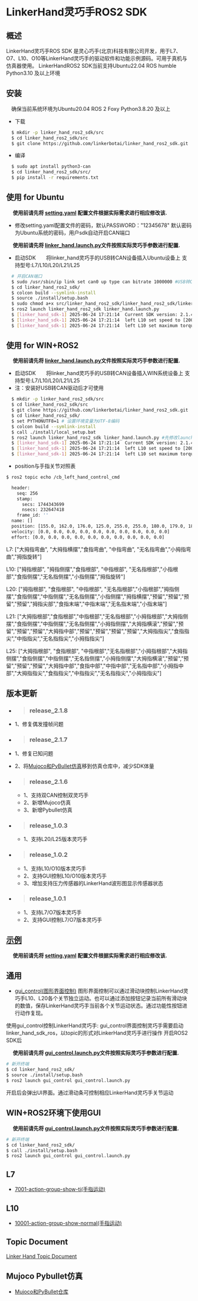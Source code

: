# LinkerHand灵巧手ROS2 SDK

## 概述
LinkerHand灵巧手ROS SDK 是灵心巧手(北京)科技有限公司开发，用于L7、O7、L10、O10等LinkerHand灵巧手的驱动软件和功能示例源码。可用于真机与仿真器使用。
LinkerHandROS2 SDK当前支持Ubuntu22.04 ROS humble Python3.10 及以上环境

## 安装
&ensp;&ensp;确保当前系统环境为Ubuntu20.04 ROS 2 Foxy Python3.8.20 及以上
- 下载

```bash
  $ mkdir -p linker_hand_ros2_sdk/src
  $ cd linker_hand_ros2_sdk/src
  $ git clone https://github.com/linkerbotai/linker_hand_ros2_sdk.git
```

- 编译

```bash
  $ sudo apt install python3-can
  $ cd linker_hand_ros2_sdk/src/
  $ pip install -r requirements.txt
```

## 使用 for Ubuntu
&ensp;&ensp; __使用前请先将 [setting.yaml](https://github.com/linkerbotai/linker_hand_ros2_sdk/blob/main/linker_hand_ros2_sdk/linker_hand_ros2_sdk/LinkerHand/config/setting.yaml) 配置文件根据实际需求进行相应修改该.__
- 修改setting.yaml配置文件的密码，默认PASSWORD："12345678" 
默认密码为Ubuntu系统的密码，用户sdk自动开启CAN端口

&ensp;&ensp; __使用前请先将 [linker_hand.launch.py](https://github.com/linkerbotai/linker_hand_ros2_sdk/blob/main/linker_hand_ros2_sdk/launch/linker_hand.launch.py)文件按照实际灵巧手参数进行配置.__

- 启动SDK&ensp;&ensp;&ensp;&ensp;将linker_hand灵巧手的USB转CAN设备插入Ubuntu设备上  支持型号:L7/L10/L20/L21/L25
```bash
  # 开启CAN端口
  $ sudo /usr/sbin/ip link set can0 up type can bitrate 1000000 #USB转CAN设备蓝色灯常亮状态
  $ cd linker_hand_ros2_sdk/
  $ colcon build --symlink-install
  $ source ./install/setup.bash
  $ sudo chmod a+x src/linker_hand_ros2_sdk/linker_hand_ros2_sdk/linker_hand_ros2_sdk/linker_hand.py
  $ ros2 launch linker_hand_ros2_sdk linker_hand.launch.py
  $ [linker_hand_sdk-1] 2025-06-24 17:21:14  Current SDK version: 2.1.4
  $ [linker_hand_sdk-1] 2025-06-24 17:21:14  left L10 set speed to [200, 250, 250, 250, 250, 250, 250, 250, 250, 250]
  $ [linker_hand_sdk-1] 2025-06-24 17:21:14  left L10 set maximum torque to [200, 200, 200, 200, 200]
```

## 使用 for WIN+ROS2

&ensp;&ensp; __使用前请先将 [linker_hand.launch.py](https://github.com/linkerbotai/linker_hand_ros2_sdk/blob/main/linker_hand_ros2_sdk/launch/linker_hand.launch.py)文件按照实际灵巧手参数进行配置.__

- 启动SDK&ensp;&ensp;&ensp;&ensp;将linker_hand灵巧手的USB转CAN设备插入WIN系统设备上  支持型号:L7/L10/L20/L21/L25
- 注：安装好USB转CAN驱动后才可使用
```bash
  $ mkdir -p linker_hand_ros2_sdk/src
  $ cd linker_hand_ros2_sdk/src
  $ git clone https://github.com/linkerbotai/linker_hand_ros2_sdk.git
  $ cd linker_hand_ros2_sdk/
  $ set PYTHONUTF8=1 # 设置环境变量为UTF-8编码
  $ colcon build --symlink-install
  $ call ./install/local_setup.bat
  $ ros2 launch linker_hand_ros2_sdk linker_hand.launch.py #先修改launch配置文件的CAN端口名称
  $ [linker_hand_sdk-1] 2025-06-24 17:21:14  Current SDK version: 2.1.4
  $ [linker_hand_sdk-1] 2025-06-24 17:21:14  left L10 set speed to [200, 250, 250, 250, 250, 250, 250, 250, 250, 250]
  $ [linker_hand_sdk-1] 2025-06-24 17:21:14  left L10 set maximum torque to [200, 200, 200, 200, 200]
```

- position与手指关节对照表
```bash
$ ros2 topic echo /cb_left_hand_control_cmd
```
```bash
  header: 
    seq: 256
    stamp: 
      secs: 1744343699
      nsecs: 232647418
    frame_id: ''
  name: []
  position: [155.0, 162.0, 176.0, 125.0, 255.0, 255.0, 180.0, 179.0, 181.0, 68.0]
  velocity: [0.0, 0.0, 0.0, 0.0, 0.0, 0.0, 0.0, 0.0, 0.0, 0.0]
  effort: [0.0, 0.0, 0.0, 0.0, 0.0, 0.0, 0.0, 0.0, 0.0, 0.0]
```
  L7:  ["大拇指弯曲", "大拇指横摆","食指弯曲", "中指弯曲", "无名指弯曲","小拇指弯曲","拇指旋转"]

  L10: ["拇指根部", "拇指侧摆","食指根部", "中指根部", "无名指根部","小指根部","食指侧摆","无名指侧摆","小指侧摆","拇指旋转"]

  L20: ["拇指根部", "食指根部", "中指根部", "无名指根部","小指根部","拇指侧摆","食指侧摆","中指侧摆","无名指侧摆","小指侧摆","拇指横摆","预留","预留","预留","预留","拇指尖部","食指末端","中指末端","无名指末端","小指末端"]

  L21: ["大拇指根部","食指根部","中指根部","无名指根部","小拇指根部","大拇指侧摆","食指侧摆","中指侧摆","无名指侧摆","小拇指侧摆","大拇指横滚","预留","预留","预留","预留","大拇指中部","预留","预留","预留","预留","大拇指指尖","食指指尖","中指指尖","无名指指尖","小拇指指尖"]

  L25: ["大拇指根部", "食指根部", "中指根部","无名指根部","小拇指根部","大拇指侧摆","食指侧摆","中指侧摆","无名指侧摆","小拇指侧摆","大拇指横滚","预留","预留","预留","预留","大拇指中部","食指中部","中指中部","无名指中部","小拇指中部","大拇指指尖","食指指尖","中指指尖","无名指指尖","小拇指指尖"]

## 版本更新

- > ### release_2.1.8
 - 1、修复偶发撞帧问题

- > ### release_2.1.7
 - 1、修复已知问题
 - 2、将[Mujoco和PyBullet仿真](https://github.com/linkerbotai/linker_hand_sim)移到仿真仓库中，减少SDK体量

- > ### release_2.1.6
  - 1、支持双CAN控制双灵巧手
  - 2、新增Mujoco仿真
  - 3、新增Pybullet仿真

- > ### release_1.0.3
  - 1、支持L20/L25版本灵巧手

- > ### release_1.0.2
  - 1、支持L10/O10版本灵巧手
  - 2、支持GUI控制L10/O10版本灵巧手
  - 3、增加支持压力传感器的LinkerHand波形图显示传感器状态
- > ### release_1.0.1
  - 1、支持L7/O7版本灵巧手
  - 2、支持GUI控制L7/O7版本灵巧手


## [示例](examples/)

&ensp;&ensp; __使用前请先将 [setting.yaml](https://github.com/linkerbotai/linker_hand_ros2_sdk/blob/main/linker_hand_ros2_sdk/linker_hand_ros2_sdk/LinkerHand/config/setting.yaml) 配置文件根据实际需求进行相应修改该.__


## 通用
- [gui_control(图形界面控制)](图形界面控制)
图形界面控制可以通过滑动块控制LinkerHand灵巧手L10、L20各个关节独立运动。也可以通过添加按钮记录当前所有滑动块的数值，保存LinkerHand灵巧手当前各个关节运动状态。通过功能性按钮进行动作复现。    

使用gui_control控制LinkerHand灵巧手:
gui_control界面控制灵巧手需要启动linker_hand_sdk_ros，以topic的形式对LinkerHand灵巧手进行操作
开启ROS2 SDK后

&ensp;&ensp; __使用前请先将 [gui_control.launch.py](https://github.com/linkerbotai/linker_hand_ros2_sdk/blob/main/gui_control/launch/gui_control.launch.py)文件按照实际灵巧手参数进行配置.__
```bash
# 新开终端
$ cd linker_hand_ros2_sdk/
$ source ./install/setup.bash
$ ros2 launch gui_control gui_control.launch.py
```
开启后会弹出UI界面。通过滑动条可控制相应LinkerHand灵巧手关节运动

## WIN+ROS2环境下使用GUI
&ensp;&ensp; __使用前请先将 [gui_control.launch.py](https://github.com/linkerbotai/linker_hand_ros2_sdk/blob/main/gui_control/launch/gui_control.launch.py)文件按照实际灵巧手参数进行配置.__
```bash
# 新开终端
$ cd linker_hand_ros2_sdk/
$ call ./install/setup.bash
$ ros2 launch gui_control gui_control.launch.py
```

## L7
- [7001-action-group-show-ti(手指运动)](https://github.com/linkerbotai/linker_hand_ros2_sdk/blob/main/examples/L7/gesture/action-group-show-ti.py)

## L10
- [10001-action-group-show-normal(手指运动)](https://github.com/linkerbotai/linker_hand_ros2_sdk/blob/main/examples/L10/gesture/action-group-show-normal.py)


## Topic Document
[Linker Hand Topic Document](doc/Topic-Reference.md)

## Mujoco Pybullet仿真
 - [Mujoco和PyBullet仓库](https://github.com/linkerbotai/linker_hand_sim)



